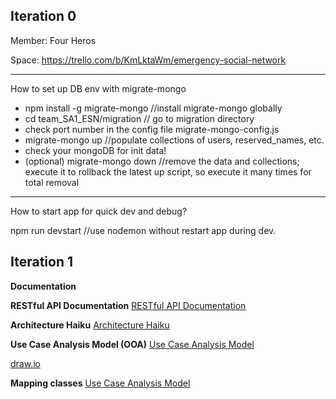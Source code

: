 
Iteration 0
------------------
Member: Four Heros

Space: https://trello.com/b/KmLktaWm/emergency-social-network

------------------
How to set up DB env with migrate-mongo
- npm install -g migrate-mongo //install migrate-mongo globally
- cd team_SA1_ESN/migration // go to migration directory
- check port number in the config file migrate-mongo-config.js
- migrate-mongo up     //populate collections of users, reserved_names, etc.
- check your mongoDB for init data!
- (optional) migrate-mongo down   //remove the data and collections; execute it to rollback the latest up script, so execute it many times for total removal

------------------
How to start app for quick dev and debug?

npm run devstart   //use nodemon without restart app during dev.



Iteration 1
------------------

**Documentation**

**RESTful API Documentation**
[RESTful API Documentation](https://speca.io/fse_sa1/fse-emergency-social-network-api-doc?key=aacc93e57078c4bbb43b35970f898522)

**Architecture Haiku**
[Architecture Haiku](https://docs.google.com/document/d/1kW7WspNtR8PcprGhZ-GayGlFRFut4ONFt6KqzD6EFNs/edit#)


**Use Case Analysis Model (OOA)**
[Use Case Analysis Model](https://cacoo.com/diagrams/HDRJVsgsFVwhi0Kx/0FB02)

[draw.io](https://www.draw.io/#G1Px7uipSPK16-F2lAAleRD-rLpOp7To9v)

**Mapping classes**
[Use Case Analysis Model](https://docs.google.com/spreadsheets/d/1b9aGNw_K7sWPfep2Gq2bhUFPBNmvl179bw3jbGZpxTI/edit?ts=5e3f600d#gid=0
)




